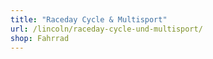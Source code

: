 ```yaml
---
title: "Raceday Cycle & Multisport"
url: /lincoln/raceday-cycle-und-multisport/
shop: Fahrrad
---
```

